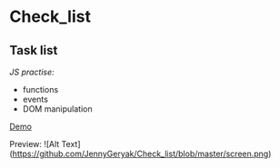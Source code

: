 # Check_list
## Task list
*JS practise:*
* functions
* events
* DOM manipulation

[Demo](http://s.codepen.io/JennyGeryak/debug/yVoMpv)

Preview: ![Alt Text] (https://github.com/JennyGeryak/Check_list/blob/master/screen.png)

